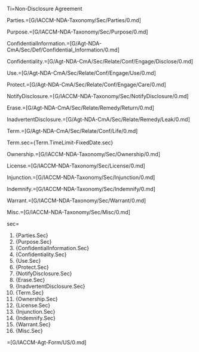 Ti=Non-Disclosure Agreement

Parties.=[G/IACCM-NDA-Taxonomy/Sec/Parties/0.md]

Purpose.=[G/IACCM-NDA-Taxonomy/Sec/Purpose/0.md]

ConfidentialInformation.=[G/Agt-NDA-CmA/Sec/Def/Confidential_Information/0.md]

Confidentiality.=[G/Agt-NDA-CmA/Sec/Relate/Conf/Engage/Disclose/0.md]

Use.=[G/Agt-NDA-CmA/Sec/Relate/Conf/Engage/Use/0.md]

Protect.=[G/Agt-NDA-CmA/Sec/Relate/Conf/Engage/Care/0.md]

NotifyDisclosure.=[G/IACCM-NDA-Taxonomy/Sec/NotifyDisclosure/0.md]

Erase.=[G/Agt-NDA-CmA/Sec/Relate/Remedy/Return/0.md]

InadvertentDisclosure.=[G/Agt-NDA-CmA/Sec/Relate/Remedy/Leak/0.md]

Term.=[G/Agt-NDA-CmA/Sec/Relate/Conf/Life/0.md]

Term.sec={Term.TimeLimit-FixedDate.sec}

Ownership.=[G/IACCM-NDA-Taxonomy/Sec/Ownership/0.md]

License.=[G/IACCM-NDA-Taxonomy/Sec/License/0.md]

Injunction.=[G/IACCM-NDA-Taxonomy/Sec/Injunction/0.md]

Indemnify.=[G/IACCM-NDA-Taxonomy/Sec/Indemnify/0.md]

Warrant.=[G/IACCM-NDA-Taxonomy/Sec/Warrant/0.md]

Misc.=[G/IACCM-NDA-Taxonomy/Sec/Misc/0.md]


sec=<ol><li>{Parties.Sec}<li>{Purpose.Sec}<li>{ConfidentialInformation.Sec}<li>{Confidentiality.Sec}<li>{Use.Sec}<li>{Protect.Sec}<li>{NotifyDisclosure.Sec}<li>{Erase.Sec}<li>{InadvertentDisclosure.Sec}<li>{Term.Sec}<li>{Ownership.Sec}<li>{License.Sec}<li>{Injunction.Sec}<li>{Indemnify.Sec}<li>{Warrant.Sec}<li>{Misc.Sec}</ol>

=[G/IACCM-Agt-Form/US/0.md]
